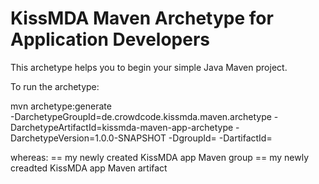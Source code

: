 KissMDA Maven Archetype for Application Developers
==================================================
This archetype helps you to begin your simple Java Maven project.

To run the archetype:

mvn archetype:generate                                  
  -DarchetypeGroupId=de.crowdcode.kissmda.maven.archetype
  -DarchetypeArtifactId=kissmda-maven-app-archetype
  -DarchetypeVersion=1.0.0-SNAPSHOT
  -DgroupId=<my-groupid>
  -DartifactId=<my-artifactId>
  
whereas:
<my-groupid> == my newly created KissMDA app Maven group
<my-artifactId> == my newly creadted KissMDA app Maven artifact